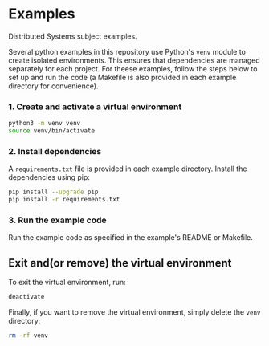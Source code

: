 # Examples
Distributed Systems subject examples.

Several python examples in this repository use Python's `venv` module to create isolated environments. This ensures that dependencies are managed separately for each project. For theese examples, follow the steps below to set up and run the code (a Makefile is also provided in each example directory for convenience).

### 1. Create and activate a virtual environment

```bash
python3 -m venv venv
source venv/bin/activate
```

### 2. Install dependencies
A `requirements.txt` file is provided in each example directory. Install the dependencies using pip:

```bash
pip install --upgrade pip
pip install -r requirements.txt
```

### 3. Run the example code
Run the example code as specified in the example's README or Makefile.

## Exit and(or remove) the virtual environment

To exit the virtual environment, run:

```bash
deactivate
```

Finally, if you want to remove the virtual environment, simply delete the `venv` directory:

```bash
rm -rf venv
```
